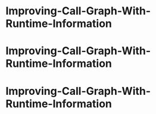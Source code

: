 # Improving-Call-Graph-With-Runtime-Information
# Improving-Call-Graph-With-Runtime-Information
# Improving-Call-Graph-With-Runtime-Information
